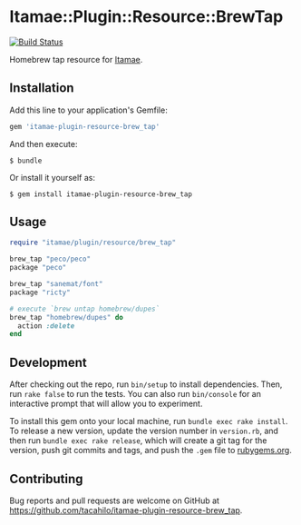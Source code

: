 # Itamae::Plugin::Resource::BrewTap
[![Build Status](https://travis-ci.org/tacahilo/itamae-plugin-resource-brew_tap.svg?branch=master)](https://travis-ci.org/tacahilo/itamae-plugin-resource-brew_tap)

Homebrew tap resource for [Itamae](https://github.com/itamae-kitchen/itamae).

## Installation

Add this line to your application's Gemfile:

```ruby
gem 'itamae-plugin-resource-brew_tap'
```

And then execute:

    $ bundle

Or install it yourself as:

    $ gem install itamae-plugin-resource-brew_tap

## Usage

```ruby
require "itamae/plugin/resource/brew_tap"

brew_tap "peco/peco"
package "peco"

brew_tap "sanemat/font"
package "ricty"

# execute `brew untap homebrew/dupes`
brew_tap "homebrew/dupes" do
  action :delete
end
```

## Development

After checking out the repo, run `bin/setup` to install dependencies. Then, run `rake false` to run the tests. You can also run `bin/console` for an interactive prompt that will allow you to experiment.

To install this gem onto your local machine, run `bundle exec rake install`. To release a new version, update the version number in `version.rb`, and then run `bundle exec rake release`, which will create a git tag for the version, push git commits and tags, and push the `.gem` file to [rubygems.org](https://rubygems.org).

## Contributing

Bug reports and pull requests are welcome on GitHub at https://github.com/tacahilo/itamae-plugin-resource-brew_tap.
